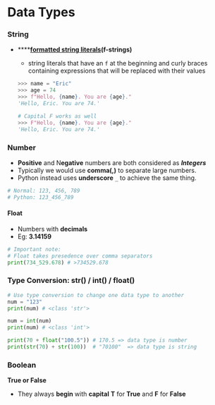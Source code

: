 # Data Types

### String

* \*\*\*\*[**formatted string literals**](https://realpython.com/python-f-strings/)**\(f-strings\)**

  *  string literals that have an `f` at the beginning and curly braces containing expressions that will be replaced with their values

  ```python
  >>> name = "Eric"
  >>> age = 74
  >>> f"Hello, {name}. You are {age}."
  'Hello, Eric. You are 74.'

  # Capital F works as well
  >>> F"Hello, {name}. You are {age}."
  'Hello, Eric. You are 74.'
  ```

### Number

* **Positive** and N**egative** numbers are both considered as _**Integers**_
* Typically we would use **comma\(,\)** to separate large numbers. 
* Python instead uses **underscore** `_` to achieve the same thing.

```python
# Normal: 123, 456, 789
# Python: 123_456_789
```

#### Float

* Numbers with **decimals**
* Eg: **3.14159**

```python
# Important note:
# Float takes presedence over comma separators
print(734_529.678) # >734529.678 
```

### Type Conversion: str\(\) / int\(\) / float\(\)

```python
# Use type conversion to change one data type to another
num = "123"
print(num) # <class 'str'>

num = int(num)
print(num) # <class 'int'>

print(70 + float("100.5")) # 170.5 => data type is number
print(str(70) + str(100))  # "70100"  => data type is string
```

### **Boolean**

**True or False**

* They always **begin** with **capital** **T** for **True** and **F** for **False**


